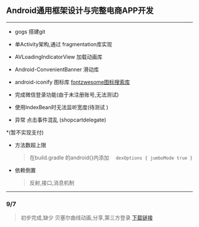 ## Android通用框架设计与完整电商APP开发
---
* gogs 搭建git
* 单Activity架构,通过 fragmentation库实现
* AVLoadingIndicatorView 加载动画库
* Android-ConvenientBanner 滑动库
*  android-iconify 图标库  [fontzwesome图标搜索库](http://fontawesome.io/icons/)
* 完成微信登录功能(由于未注册账号,无法测试)

* 使用IndexBean时无法监听宽度(待测试 )

* 异常 点击事件混乱 (shopcartdelegate)

*(暂不实现支付)

* 方法数超上限
    > 在build.gradle 的android{}内添加
        ```   dexOptions {
                   jumboMode true
               }
         ```

* 依赖倒置
    >反射,接口,消息机制
    
---
### 9/7 
 >初步完成,缺少 贝塞尔曲线动画,分享,第三方登录
[下载链接](./outputs/apk/example-release.apk)
